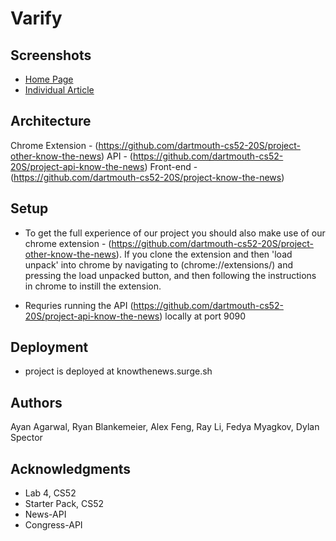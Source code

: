 # Varify

## Screenshots 

* [Home Page](img/screenshot-home.png)
* [Individual Article](img/screenshot-article.png)

## Architecture

Chrome Extension - (https://github.com/dartmouth-cs52-20S/project-other-know-the-news)
API - (https://github.com/dartmouth-cs52-20S/project-api-know-the-news)
Front-end - (https://github.com/dartmouth-cs52-20S/project-know-the-news)

## Setup

* To get the full experience of our project you should also make use of our chrome extension - (https://github.com/dartmouth-cs52-20S/project-other-know-the-news). If you clone the extension and then 'load unpack' into chrome by navigating to (chrome://extensions/) and pressing the load unpacked button, and then following the instructions in chrome to instill the extension. 

* Requries running the API (https://github.com/dartmouth-cs52-20S/project-api-know-the-news) locally at port 9090

## Deployment

* project is deployed at knowthenews.surge.sh

## Authors

Ayan Agarwal, Ryan Blankemeier, Alex Feng, Ray Li, Fedya Myagkov, Dylan Spector

## Acknowledgments
* Lab 4, CS52
* Starter Pack, CS52
* News-API
* Congress-API